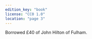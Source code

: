 ```yaml
---
edition_key: "book"
license: "CC0 1.0"
location: "page 3"
---
```

Borrowed £40 of John Hilton of Fulham.
